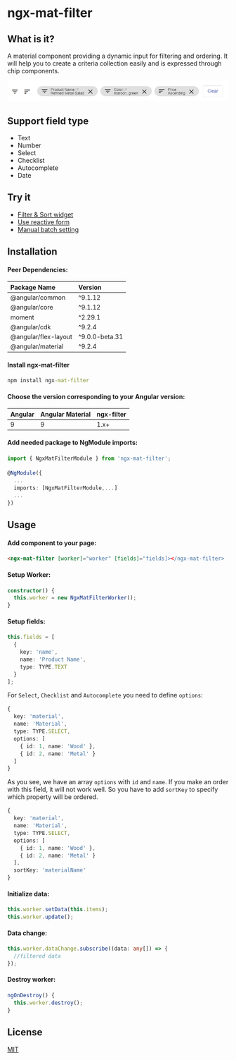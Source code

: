 # ngx-mat-filter

## What is it?

A material component providing a dynamic input for filtering and ordering. It will help you to create a criteria collection easily and is expressed through chip components.

![Basic](https://github.com/phongca22/ngx-mat-filter/blob/main/docs/images/basic.png)

## Support field type

- Text
- Number
- Select
- Checklist
- Autocomplete
- Date

## Try it

- [Filter & Sort widget](https://stackblitz.com/edit/ngx-mat-filter-widget)
- [Use reactive form](https://stackblitz.com/edit/ngx-mat-filter-form)
- [Manual batch setting](https://stackblitz.com/edit/ngx-filter-basic-demo)

## Installation

#### Peer Dependencies:

| Package Name         | Version        |
| :------------------- | :------------- |
| @angular/common      | ^9.1.12        |
| @angular/core        | ^9.1.12        |
| moment               | ^2.29.1        |
| @angular/cdk         | ^9.2.4         |
| @angular/flex-layout | ^9.0.0-beta.31 |
| @angular/material    | ^9.2.4         |

#### Install ngx-mat-filter

```cmd
npm install ngx-mat-filter
```

#### Choose the version corresponding to your Angular version:

| Angular | Angular Material | ngx-filter |
| ------- | ---------------- | ---------- |
| 9       | 9                | 1.x+       |

#### Add needed package to NgModule imports:

```ts
import { NgxMatFilterModule } from 'ngx-mat-filter';

@NgModule({
  ...
  imports: [NgxMatFilterModule,...]
  ...
})
```

## Usage

#### Add component to your page:

```html
<ngx-mat-filter [worker]="worker" [fields]="fields]></ngx-mat-filter>
```

#### Setup Worker:

```ts
constructor() {
  this.worker = new NgxMatFilterWorker();
}
```

#### Setup fields:

```ts
this.fields = [
  {
    key: 'name',
    name: 'Product Name',
    type: TYPE.TEXT
  }
];
```

For `Select`, `Checklist` and `Autocomplete` you need to define `options`:

```ts
{
  key: 'material',
  name: 'Material',
  type: TYPE.SELECT,
  options: [
    { id: 1, name: 'Wood' },
    { id: 2, name: 'Metal' }
  ]
}
```

As you see, we have an array `options` with `id` and `name`. If you make an order with this field, it will not work well.
So you have to add `sortKey` to specify which property will be ordered.

```ts
{
  key: 'material',
  name: 'Material',
  type: TYPE.SELECT,
  options: [
    { id: 1, name: 'Wood' },
    { id: 2, name: 'Metal' }
  ],
  sortKey: 'materialName'
}
```

#### Initialize data:

```ts
this.worker.setData(this.items);
this.worker.update();
```

#### Data change:

```ts
this.worker.dataChange.subscribe((data: any[]) => {
  //filtered data
});
```

#### Destroy worker:

```ts
ngOnDestroy() {
  this.worker.destroy();
}
```

## License

[MIT](https://github.com/phongca22/ngx-filter/blob/main/LICENSE)
